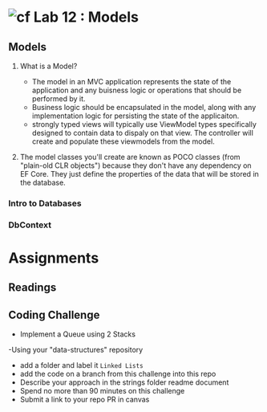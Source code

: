 # ![cf](http://i.imgur.com/7v5ASc8.png) Lab 12 : Models

## Models
1. What is a Model?
    - The model in an MVC application represents the state of the application and any buisness logic or operations that should be performed by it. 
    - Business logic should be encapsulated in the model, along with any implementation logic for persisting the state of the applicaiton. 
    - strongly typed views will typically use ViewModel types specifically designed to contain data to dispaly on that view. The controller will create and populate these viewmodels from the model. 

2. The model classes you'll create are known as POCO classes (from "plain-old CLR objects") because they don't have any dependency on EF Core. They just define the properties of the data that will be stored in the database.


### Intro to Databases

### DbContext

# Assignments

## Readings

## Coding Challenge
- Implement a Queue using 2 Stacks

-Using your "data-structures" repository
  - add a folder and label it `Linked Lists`
  - add the code on a branch from this challenge into this repo
  - Describe your approach in the strings folder readme document
  - Spend no more than 90 minutes on this challenge
  - Submit a link to your repo PR in canvas